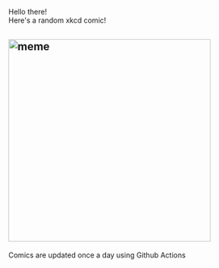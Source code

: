 Hello there! <br>Here's a random xkcd comic!<br>
## <img src="https://imgs.xkcd.com/comics/exoplanet_names.png" alt="meme" width="400"/><br>
Comics are updated once a day using Github Actions